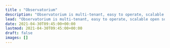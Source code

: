 ```yaml
---
title : "Observatorium"
description: "Observatorium is multi-tenant, easy to operate, scalable open source observability \"distribution\", allowing you to ingest, store and use common observability signals like metrics, logs and traces."
lead: "Observatorium is multi-tenant, easy to operate, scalable open source observability \"distribution\", allowing you to ingest, store and use common observability signals like metrics, logs and traces."
date: 2021-04-30T09:45:00+00:00
lastmod: 2021-04-30T09:45:00+00:00
draft: false
images: []
---
```

